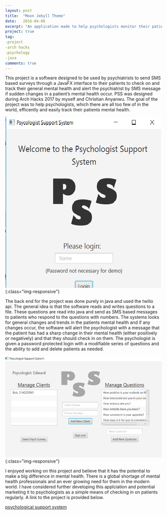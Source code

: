 ```yaml
---
layout: post
title:  "Moon Jekyll Theme"
date:   2016-04-06
excerpt: "An application made to help psychologists monitor their patients mental health on a daily basis"
project: true
tag:
-project
-arch hacks
-psychology
-java
comments: true
---
```



This project is a software designed to be used by psychiatrists to send SMS based surveys through a JavaFX interface to their patients
to check on and track their general mental health and alert the psychiatrist by SMS message if  sudden changes in a patient’s mental 
health occur. PSS was designed during Arch Hacks 2017 by myself and Christian Anyanwu. The goal of the project was to help psychologists, 
which there are all too few of in the world, efficently and easily track their patients mental health. 

![login screen](assets/img/pssphoto3.png){:class="img-responsive"}

The back end for the project was done purely in java and used the twilio api. The general idea is that the software reads and writes 
questions to a file. These questions are read into java and send as SMS based messages to patients who respond to the questions with 
numbers. The systems looks for general changes and trends in the patients mental health and if any changes occur, the software will 
alert the psychologist with a message that the patient has had a sharp change in their mental health (either positively or negatively)
and that they should check in on them. The psychologist is given a password protected login with a modifiable series of questions and 
the ability to add and delete patients as needed. 

![home screen](assets/img/pss2photo.png){:class="img-responsive"}

I enjoyed working on this project and believe that it has the potential to make a big difference in mental health. There is a global shortage of mental health professionals and an ever growing need for them in the modern world. I have considered further developing this applciation and potential marketing it to psychologists as a simple means of checking in on patients regularly. A link to the project is provided below. 

[psychological support system](https://github.com/edwardbottom/PsychologySupportSystem)

